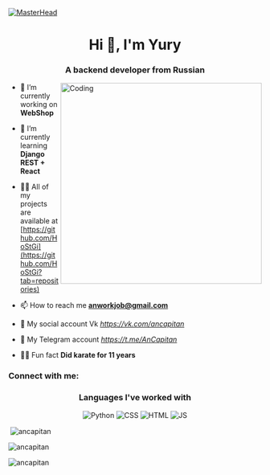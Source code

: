 
 [![MasterHead](https://habrastorage.org/webt/rw/tn/jb/rwtnjbwbkhkt8gmsl_ywr-tsa50.jpeg)]( https://rishavchanda.io ) 
<h1 align="center">Hi 👋, I'm Yury</h1>
<h3 align="center">A backend developer from Russian</h3>
<img align="right" alt="Coding" width="400" src="https://i.pinimg.com/originals/e4/26/70/e426702edf874b181aced1e2fa5c6cde.gif">

- 🔭 I’m currently working on **WebShop**

- 🌱 I’m currently learning **Django REST + React**

- 👨‍💻 All of my projects are available at [https://github.com/HoStGi](https://github.com/HoStGi?tab=repositories)

- 📫 How to reach me **anworkjob@gmail.com**

- 📨 My social account Vk *https://vk.com/ancapitan*

- 📨 My Telegram account *https://t.me/AnCapitan*

- 🏋️‍♀️ Fun fact **Did karate for 11 years**

<h3 align="left">Connect with me:</h3>
<p align="left">
</p>

<h3 align="center">Languages I've worked with</h3>
<p align="center">
  <img src="https://img.shields.io/badge/Python-3776AB?style=for-the-badge&logo=python&logoColor=white" alt="Python">
  <img src="https://img.shields.io/badge/CSS-239120?&style=for-the-badge&logo=css3&logoColor=white" alt="CSS">
  <img src="https://img.shields.io/badge/HTML5-E34F26?style=for-the-badge&logo=html5&logoColor=white" alt="HTML">
  <img src="https://img.shields.io/badge/JavaScript-323330?style=for-the-badge&logo=javascript&logoColor=F7DF1E" alt="JS">
</p>
<p>&nbsp;<img align="center" src="https://github-readme-stats.vercel.app/api?username=ancapitan&show_icons=true&locale=en" alt="ancapitan" /></p>
<p><img align="center" src="https://github-readme-streak-stats.herokuapp.com/?user=ancapitan&" alt="ancapitan" /></p>
<p><img align="left" src="https://github-readme-stats.vercel.app/api/top-langs?username=ancapitan&show_icons=true&locale=en&layout=compact" alt="ancapitan" /></p>

